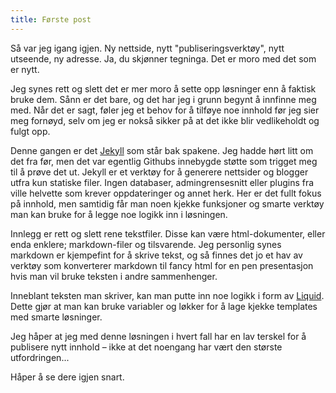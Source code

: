 ```yaml
---
title: Første post
---
```


Så var jeg igang igjen. Ny nettside, nytt "publiseringsverktøy", nytt utseende, ny adresse. Ja, du skjønner tegninga. Det er moro med det som er nytt.

Jeg synes rett og slett det er mer moro å sette opp løsninger enn å faktisk bruke dem. Sånn er det bare, og det har jeg i grunn begynt å innfinne meg med. Når det er sagt, føler jeg et behov for å tilføye noe innhold før jeg sier meg fornøyd, selv om jeg er nokså sikker på at det ikke blir vedlikeholdt og fulgt opp.

Denne gangen er det [Jekyll](http://jekyllrb.com/ "Jekylls hjemmeside") som står bak spakene. Jeg hadde hørt litt om det fra før, men det var egentlig Githubs innebygde støtte som trigget meg til å prøve det ut. Jekyll er et verktøy for å generere nettsider og blogger utfra kun statiske filer. Ingen databaser, admingrensesnitt eller plugins fra ville helvette som krever oppdateringer og annet herk. Her er det fullt fokus på innhold, men samtidig får man noen kjekke funksjoner og smarte verktøy man kan bruke for å legge noe logikk inn i løsningen.

Innlegg er rett og slett rene tekstfiler. Disse kan være html-dokumenter, eller enda enklere; markdown-filer og tilsvarende. Jeg personlig synes markdown er kjempefint for å skrive tekst, og så finnes det jo et hav av verktøy som konverterer markdown til fancy html for en pen presentasjon hvis man vil bruke teksten i andre sammenhenger.

Inneblant teksten man skriver, kan man putte inn noe logikk i form av [Liquid](http://liquidmarkup.org/ "Liquids hjemmeside"). Dette gjør at man kan bruke variabler og løkker for å lage kjekke templates med smarte løsninger.

Jeg håper at jeg med denne løsningen i hvert fall har en lav terskel for å publisere nytt innhold – ikke at det noengang har vært den største utfordringen...

Håper å se dere igjen snart.